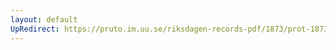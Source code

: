 ```yaml
---
layout: default
UpRedirect: https://pruto.im.uu.se/riksdagen-records-pdf/1873/prot-1873--ak--228/prot-1873--ak--228_000.pdf
---
```

